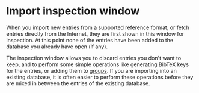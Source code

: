 Import inspection window
========================

When you import new entries from a supported reference format, or fetch entries directly from the Internet, they are first shown in this window for inspection. At this point none of the entries have been added to the database you already have open (if any).

The inspection window allows you to discard entries you don't want to keep, and to perform some simple operations like generating BibTeX keys for the entries, or adding them to [groups](GroupsHelp.html). If you are importing into an existing database, it is often easier to perform these operations before they are mixed in between the entries of the existing database.
